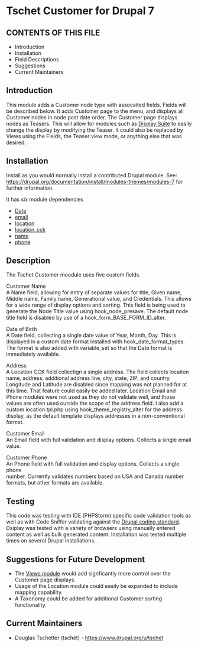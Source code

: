 # Tschet Customer for Drupal 7

CONTENTS OF THIS FILE
---
 * Introduction
 * Installation
 * Field Descriptions
 * Suggestions
 * Current Maintainers

Introduction
---
This module adds a Customer node type with assocaited fields. Fields will be 
described below. It adds Customer page to the menu, and displays all Customer
nodes in node post date order.
The Customer page displays nodes as Teasers. This will allow for modules such as
[Display Suite](https://www.drupal.org/project/ds) to easily change the display 
by modifying the Teaser. It could also be replaced by Views using the Fields, 
the Teaser view mode, or anything else that was desired. 

Installation
---
Install as you would normally install a contributed Drupal module. See: 
https://drupal.org/documentation/install/modules-themes/modules-7 
for further information.

It has six module dependencies
 
 * [Date](https://www.drupal.org/project/date)
 * [email](https://www.drupal.org/project/email)
 * [location](https://www.drupal.org/project/location)
 * [location_cck](https://www.drupal.org/project/location)
 * [name](https://www.drupal.org/project/name)
 * [phone](https://www.drupal.org/project/phone)

Description
---
The Tschet Customer moodule uses five custom fields.

Customer Name  
A Name field, allowing for entry of separate values for title,
Given name, Middle name, Family name, Generational value, and Credentials. This 
allows for a wide range of display options and sorting. This field is being 
used to generate the Node Title value using hook_node_presave. The default node 
title field is disabled by use of a hook_form_BASE_FORM_ID_alter.

Date of Birth  
A Date field, collecting a single date value of Year, Month, Day. This is 
displayed in a custom date format installed with hook_date_format_types. The 
format is also added with variable_set so that the Date format is immediately 
available.

Address  
A Location CCK field collectign a single address. The field collects locaiton 
name, address, additional address line, city, state, ZIP, and country. 
Longitude and Latitude are disabled since mapping was not planned for at this 
time. That feature could easily be added later. Location Email and Phone modules 
were not used as they do not validate well, and those values are often used 
outside the scope of the address field. I also add a custom location.tpl.php
using hook_theme_registry_alter for the address display, as the default 
template displays addresses in a non-conventional format.

Customer Email  
An Email field with full validation and display options. Collects a single email 
value.

Customer Phone  
An Phone field with full validation and display options. Collects a single phone  
number. Currently validates numbers based on USA and Canada number formats, but 
other formats are available.

Testing
---
This code was testing with IDE (PHPStorm) specific code validation tools as 
well as with Code Sniffer validating against the 
[Drupal coding standard](https://www.drupal.org/coding-standards). Dsiplay was 
tested with a variety of browsers using manually entered content as well as
bulk generated content. Installation was tested multiple times on several Drupal 
installations.

Suggestions for Future Development
---
 * The [Views module](https://www.drupal.org/project/views) would add 
 signficantly more control over the Customer page displays.
 * Usage of the Location module could easily be expanded to include mapping 
 capability.
 * A Taxonomy could be added for additional Customer sorting functionality.  

Current Maintainers
---
 * Douglas Tschetter (tschet) - https://www.drupal.org/u/tschet
 
